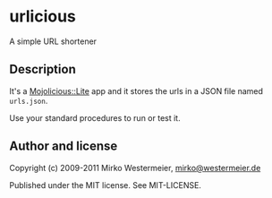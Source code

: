 urlicious
=========

A simple URL shortener

Description
-----------

It's a [Mojolicious::Lite][lite] app and it stores the urls in a JSON file named `urls.json`.

Use your standard procedures to run or test it.

[lite]: http://mojolicio.us/perldoc/Mojolicious/Lite

Author and license
------------------

Copyright (c) 2009-2011 Mirko Westermeier, <mirko@westermeier.de>

Published under the MIT license. See MIT-LICENSE.
